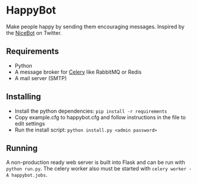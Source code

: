 HappyBot
============
Make people happy by sending them encouraging messages.
Inspired by the [NiceBot](https://twitter.com/thenicebot) on Twitter.

Requirements
--------------
 * Python
 * A message broker for [Celery](http://docs.celeryproject.org/en/latest/getting-started/first-steps-with-celery.html) like RabbitMQ or Redis
 * A mail server (SMTP)

Installing
---------------
 * Install the python dependencies: `pip install -r requirements`
 * Copy example.cfg to happybot.cfg and follow instructions in the file to edit settings
 * Run the install script: `python install.py <admin password>`

Running
---------------
A non-production ready web server is built into Flask and can be run with `python run.py`. The celery worker
also must be started with `celery worker -A happybot.jobs`.
